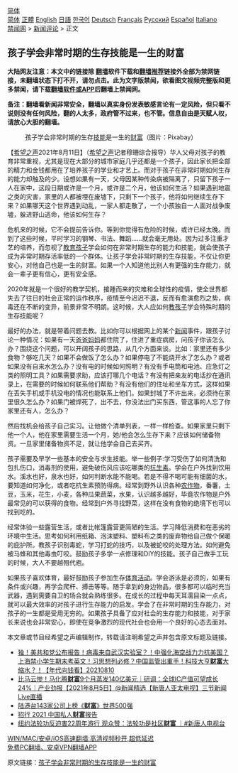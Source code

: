  <!-- 面包屑导航 --> <div class="breadcrumb"><!-- GTranslate: https://gtranslate.io/ -->  <div class="switcher notranslate">  <div class="selected">  <a href="#" onclick="return false;"> 简体</a>  </div>  <div class="option">  <a href="https://www.bannedbook.org" onclick="doGTranslate('zh-CN|zh-CN');jQuery('div.switcher div.selected a').html(jQuery(this).html());return false;" title="简体中文" class="nturl selected"> 简体</a>  <a href="https://www.bannedbook.org/zh-tw/" onclick="doGTranslate('zh-CN|zh-TW');jQuery('div.switcher div.selected a').html(jQuery(this).html());return false;" title="繁體中文" class="nturl"> 正體</a>  <a href="https://www.bannedbook.org/en/" onclick="doGTranslate('zh-CN|en');jQuery('div.switcher div.selected a').html(jQuery(this).html());return false;" title="English" class="nturl"> English</a>  <a href="https://www.bannedbook.org/ja/" onclick="doGTranslate('zh-CN|ja');jQuery('div.switcher div.selected a').html(jQuery(this).html());return false;" title="日本語" class="nturl"> 日語</a>  <a href="https://www.bannedbook.org/ko/" onclick="doGTranslate('zh-CN|ko');jQuery('div.switcher div.selected a').html(jQuery(this).html());return false;" title="한국어" class="nturl"> 한국어</a>  <a href="https://www.bannedbook.org/de/" onclick="doGTranslate('zh-CN|de');jQuery('div.switcher div.selected a').html(jQuery(this).html());return false;" title="Deutsch" class="nturl"> Deutsch</a>  <a href="https://www.bannedbook.org/fr/" onclick="doGTranslate('zh-CN|fr');jQuery('div.switcher div.selected a').html(jQuery(this).html());return false;" title="Français" class="nturl"> Français</a>  <a href="https://www.bannedbook.org/ru/" onclick="doGTranslate('zh-CN|ru');jQuery('div.switcher div.selected a').html(jQuery(this).html());return false;" title="Русский" class="nturl"> Русский</a>  <a href="https://www.bannedbook.org/es/" onclick="doGTranslate('zh-CN|es');jQuery('div.switcher div.selected a').html(jQuery(this).html());return false;" title="Español" class="nturl"> Español</a>  <a href="https://www.bannedbook.org/it/" onclick="doGTranslate('zh-CN|it');jQuery('div.switcher div.selected a').html(jQuery(this).html());return false;" title="Italiano" class="nturl"> Italiano</a>  </div>  </div>      <div class='breadcrumb-sub'><!-- Breadcrumb NavXT 6.3.0 --> <a href="https://www.bannedbook.org/" class="home">禁闻网</a> &gt; <a href="https://www.bannedbook.org/bnews/comments/" class="category">新闻评论</a> &gt; 正文</div></div><h2>孩子学会非常时期的生存技能是一生的财富</h2> <p class="notice"><b>大陆网友注意：本文中的链接除 <a href="https://github.com/bannedbook/fanqiang" >翻墙</a>软件下载和<a href="https://github.com/killgcd/justmysocks/blob/master/README.md">翻墙推荐</a>链接外全部为禁网链接，未翻墙状态下打不开，请勿点击。此为文字版禁闻，欲看图文视频完整版和更多禁闻，请下载<a href="https://github.com/bannedbook/fanqiang">翻墙软件或APP</a>后翻墙上禁闻网。</p><p>备注：翻墙看新闻非常安全，翻墙以真实身份发表敏感言论有一定风险，但只看不说则没有任何风险，翻的人太多，政府管不过来，也不管。信息自由是天赋人权，请放心大胆的翻墙。</b></p>  <div class="entry"> <figure> <p><figcaption>孩子学会非常时期的生存<a href="https://www.bannedbook.org/bnews/tag/%E6%8A%80%E8%83%BD/" class="st_tag internal_tag" rel="tag" title="标签 技能 下的日志">技能</a>是一生的<a href="https://www.bannedbook.org/bnews/tag/%e8%b4%a2%e5%af%8c/" class="st_tag internal_tag" rel="tag" title="标签 财富 下的日志">财富</a>（图片：Pixabay）</figcaption></figure> <p>【<span class='wp_keywordlink_affiliate'><a href="https://www.soundofhope.org" title="希望之声" target="_blank">希望之声</a></span>2021年8月11日】（<a href="https://www.bannedbook.org/bnews/tag/%e5%b8%8c%e6%9c%9b%e4%b9%8b%e5%a3%b0/" class="st_tag internal_tag" rel="tag" title="标签 希望之声 下的日志">希望之声</a>记者穆珊综合报导）华人父母对孩子的教育非常重视，尤其是现在大部分的城市家庭几乎还都是一个孩子，因此家长把全部的精力和金钱都用在了培养孩子的学业和才艺上。而对于孩子在非常时期如何生存的能力却触及的少。设想如果有一天，父母因某种传染病被隔离了，只留下孩子一人在家中，这段日期或许是一个月，或许是二个月，他该如何生活？如果遇到地震之类的灾害，家里的人都被埋在废墟下，只剩下一个孩子，他将如何继续生存下来？如果哪天这个世界遇到动乱，一家人都走散了，一个小孩独自一人面对战争废墟，躲进野山逃命，他该如何生存？</p> <p>危机来的时候，它不会提前告诉你。等到你觉得有危险的时候，或许已经太晚。而到了这些时候，平时学习的钢琴、书法、舞蹈……就会毫无用处。因为过多注重才艺的培养，而忽视了<a href="https://www.bannedbook.org/bnews/tag/%E6%95%99%E8%82%B2%E5%AD%A9%E5%AD%90/" class="st_tag internal_tag" rel="tag" title="标签 教育孩子 下的日志">教育孩子</a>学会如何在非常时期生存的能力和技能，就会使孩子成为非常时期存活率低的一个群体。让孩子学会非常时期的生存技能，不仅让你更安心，对他自己也是一生的财富。如果一个人知道他比别人有更强的生存能力，就会一辈子更有信心，更有安全感。</p>  <p>2020年就是一个很好的教学契机，接踵而来的灾难和全球性的疫情，使全世界都失去了往日的社会正常的运作秩序，疫情至今迟迟不退，反而有愈演愈烈之势，病毒还在不断的变异，前景非常不明朗。这时候，大人应如何<a href="https://www.bannedbook.org/bnews/tag/%e6%95%99%e5%ad%a9%e5%ad%90/" class="st_tag internal_tag" rel="tag" title="标签 教孩子 下的日志">教孩子</a>学会特殊时期的生存技能呢？</p> <p>最好的办法，就是带着问题去教。比如你可以根据网上的某个<span class='wp_keywordlink_affiliate'><a href="https://www.bannedbook.org/" title="新闻">新闻</a></span>事件，跟孩子讨论一种情况：如果有一天<a href="https://www.bannedbook.org/bnews/tag/%E7%88%B8%E7%88%B8%E5%A6%88%E5%A6%88/" class="st_tag internal_tag" rel="tag" title="标签 爸爸妈妈 下的日志">爸爸妈妈</a>都住院了，住进了重症病房，问孩子你该怎么办？围绕这个问题，可以开阔孩子的思路，从几个方面来谈。比如：家里还有多少食物？够吃几天？如果不会做饭了怎么办？如果停电了不能烧开水了怎么办？或者如果没有自来水怎么办？没有电的时候如何照明？有没有手电筒和电池、应急灯之类的照明工具？如果需要求助，应该打哪几个电话？有没有把亲友的电话抄在通讯录上，在需要的时候如何联系他们帮助？有没有他们的住址和坐车方式，这样如果在丢失手机或手机没电的情况也能联系上他们。如果封城了不许出来，必须待在家里很久怎么办？如果门被焊死了，出不去，你没法出门买东西，管这事的人忘了你家里还有人，怎么办？</p>  <p>然后找机会给孩子自己实习。让他做个清单列表，一样一样检查。如果家里只剩下他一个人，他在家里需要生活一个月，她/他会怎么生存下来？应该如何储备物资。一旦家里储备物资不足，就让他学会自己去买齐。</p> <p>孩子需要及早学一些基本的安全与求生技能。举一些例子:学习受伤了如何清洗和包扎伤口，消毒剂的使用，避免破伤风应该吃哪类的<a href="https://www.bannedbook.org/bnews/tag/%e6%8a%97%e7%94%9f%e7%b4%a0/" class="st_tag internal_tag" rel="tag" title="标签 抗生素 下的日志">抗生素</a>。学会在户外找到饮用水。溪水也好，泉水也好，如何判断水能不能喝。若是不得不喝可能有细菌的水，要知道如何净化，或者吃抗生素预防得病。经常到野外认识各种<a href="https://www.bannedbook.org/bnews/tag/%E5%86%9C%E4%BD%9C%E7%89%A9/" class="st_tag internal_tag" rel="tag" title="标签 农作物 下的日志">农作物</a>，番薯，土豆，玉米，花生，小麦，各种瓜果蔬菜，水果，认识越多越好，毕竟农作物是户外最常见的可以获得的食物。经常到户外寻找野菜，这样在没有食物的绝境下也可以找到吃的。</p>  <p>经常体验一些露营生活，或者比帐篷露营更简陋的生活。学习降低消费和在恶劣的环境中生活。思考如何利用纸箱、泡沫塑料、塑料布之类的废弃物给自己做个保暖的庇护所。教孩子识别毒蛇，学习打蛇的技巧，以及被蛇咬的处理方法。如何避免被马蜂和其他毒虫叮咬。鼓励孩子多学一点修理和DIY的技能。孩子自己做手工玩的时候，大人不要越殂代庖。</p> <p>如果孩子喜欢体育，最好鼓励孩子参加生存<a href="https://www.bannedbook.org/bnews/tag/%E4%BD%93%E8%82%B2%E6%B4%BB%E5%8A%A8/" class="st_tag internal_tag" rel="tag" title="标签 体育活动 下的日志">体育活动</a>。学会游泳是必须的，如果有条件或兴趣，再学会爬杆、搏击等等。随手拿到的身边物品，很多都可以临时充当武器，遇到需要自卫的场合就会熟练很多。在成长的过程中每天耳濡目染一点点，就可以最大效率的对孩子进行生存能力的启发。学会了在非常时期的生存能力，对孩子的一生都是受用无穷的。如果孩子具备了应对社会的生存能力和技能，对于家长来说也会非常安心，即使在竞争激烈的现代社会也会用一个良好的心态去面对。</p>  <p>本文章或节目经希望之声编辑制作，转载请注明希望之声并包含原文标题及链接。 </p> <ul class='op-related-articles' title='相关阅读'> <li><a href='https://www.bannedbook.org/bnews/taiwannews/20210810/1603863.html' target='_blank'>独！美共和党公布报告！病毒来自武汉实验室？！中强化海空战力力抗美国？上海禁小学生期末考英文！习思想列必修？中国监管出重手！科技大亨<b>财富</b>大缩水？！【年代向钱看】20210810</a></li> <li><a href='https://www.bannedbook.org/bnews/bannedvideo/20210805/1600707.html' target='_blank'>比马云惨！马化腾<b>财富</b>9个月蒸发140亿美元｜研调：全球IC产值可望成长24%｜产业劲报【2021年8月5日】@新闻精选【新唐人亚太电视】三节新闻Live直播</a></li> <li><a href='https://www.bannedbook.org/bnews/baitai/20210802/1598918.html' target='_blank'>陆港台143家公司上榜《<b>财富</b>》世界500强</a></li> <li><a href='https://www.bannedbook.org/bnews/comments/20210724/1593201.html' target='_blank'>招行 2021 中国私人<b>财富</b>报告</a></li> <li><a href='https://www.bannedbook.org/bnews/bannedvideo/20210719/1589912.html' target='_blank'>纽约法轮功反迫害22周年游行 观众赞：法轮功是社区<b>财富</b> ｜#新唐人电视台</a></li> </ul> <p class="texttj"> <a href="https://github.com/bannedbook/fanqiang/wiki/V2ray%E6%9C%BA%E5%9C%BA" target="_blank">WIN/MAC/安卓/iOS高速翻墙:高清视频秒开,超低延迟</a><br/> <a href="https://github.com/bannedbook/fanqiang/wiki/%E7%A6%81%E9%97%BB%E7%BD%91%E5%AE%89%E5%8D%93%E7%BF%BB%E5%A2%99%E6%96%B0%E9%97%BBAPP" target="_blank">免费PC翻墙、安卓VPN翻墙APP</a></p><p>原文链接：<a class="src_link"  href="https://www.soundofhope.org/post/534398" target="_blank">孩子学会非常时期的生存技能是一生的财富</a></p><a name='sharetosocial'></a>  <div style="margin-bottom:5px;padding-bottom:5px;clear:both"> <div id="archive-pix-1" class="banner-ads"> <!-- AuctionX Display platform tag START --> <div id="26318x728x90x621x_ADSLOT2" clicktrack="%%CLICK_URL_ESC%%"></div> <!-- AuctionX Display platform tag END --> </div> <div id="archive-pix-2" class="banner-ads"> <!-- AuctionX Display platform tag START --> <div id="26315x300x250x621x_ADSLOT2" clicktrack="%%CLICK_URL_ESC%%"></div> <!-- AuctionX Display platform tag END --> </div> </div>  <div id="archive-pix-1" class="banner-ads"> <!-- AuctionX Display platform tag START --> <div id="26318x728x90x621x_ADSLOT3" clicktrack="%%CLICK_URL_ESC%%"></div> <!-- AuctionX Display platform tag END --> </div> </div><!--END ENTRY--> 